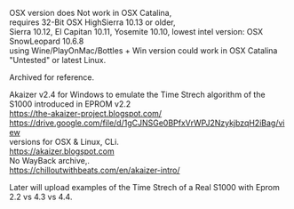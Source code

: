 OSX version does Not work in OSX Catalina, </br>
requires 32-Bit OSX HighSierra 10.13 or older,  </br>
Sierra 10.12, El Capitan 10.11, Yosemite 10.10, lowest intel version: OSX SnowLeopard 10.6.8 </br>
using Wine/PlayOnMac/Bottles + Win version could work in OSX Catalina "Untested" or latest Linux. </br>

Archived for reference. </br>

Akaizer v2.4 for Windows to emulate the Time Strech algorithm of the S1000 introduced in EPROM v2.2 </br>
https://the-akaizer-project.blogspot.com/ </br>
https://drive.google.com/file/d/1gCJNSGe0BPfxVrWPJ2NzykjbzqH2iBag/view </br>
versions for OSX & Linux, CLi. </br>
https://akaizer.blogspot.com </br>
No WayBack archive,. </br>
https://chilloutwithbeats.com/en/akaizer-intro/ </br>

Later will upload examples of the Time Strech of a Real S1000 with Eprom 2.2 vs 4.3 vs 4.4.
